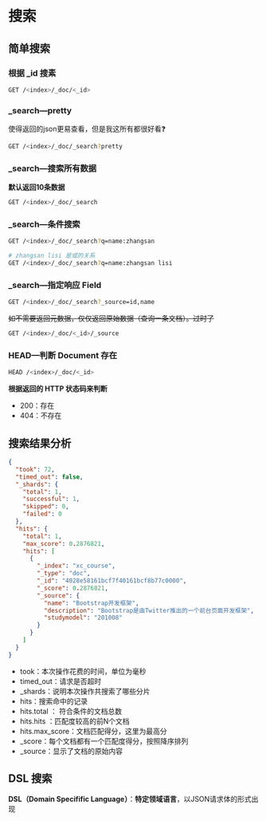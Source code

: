 # 搜索

## 简单搜索

### 根据 _id 搜素

```bash
GET /<index>/_doc/<_id>
```



### _search—pretty

使得返回的json更易查看，但是我这所有都很好看❓

```bash
GET /<index>/_doc/_search?pretty
```



### _search—搜索所有数据

**默认返回10条数据**

```bash
GET /<index>/_doc/_search
```



### _search—条件搜索

```bash
GET /<index>/_doc/_search?q=name:zhangsan

# zhangsan lisi 是或的关系
GET /<index>/_doc/_search?q=name:zhangsan lisi
```



### _search—指定响应 Field

```bash
GET /<index>/_doc/_search?_source=id,name
```

~~如不需要返回元数据，仅仅返回原始数据（查询一条文档）。过时了~~

```bash
GET /<index>/_doc/<_id>/_source
```





### HEAD—判断 Document 存在

```bash
HEAD /<index>/_doc/<_id>
```

**根据返回的 HTTP 状态码来判断**

*   200：存在
*   404：不存在



## 搜索结果分析

```json
{
  "took": 72,
  "timed_out": false,
  "_shards": {
    "total": 1,
    "successful": 1,
    "skipped": 0,
    "failed": 0
  },
  "hits": {
    "total": 1,
    "max_score": 0.2876821,
    "hits": [
      {
        "_index": "xc_course",
        "_type": "doc",
        "_id": "4028e58161bcf7f40161bcf8b77c0000",
        "_score": 0.2876821,
        "_source": {
          "name": "Bootstrap开发框架",
          "description": "Bootstrap是由Twitter推出的一个前台页面开发框架",
          "studymodel": "201008"
        }
      }
    ]
  }
}
```

*   took：本次操作花费的时间，单位为毫秒
*   timed_out：请求是否超时
*   _shards：说明本次操作共搜索了哪些分片
*   hits：搜索命中的记录
*   hits.total ： 符合条件的文档总数 
*   hits.hits ：匹配度较高的前N个文档
*   hits.max_score：文档匹配得分，这里为最高分
*   _score：每个文档都有一个匹配度得分，按照降序排列
*   _source：显示了文档的原始内容





## DSL 搜索

**DSL（Domain Specifific Language）**：**特定领域语言**，以JSON请求体的形式出现



